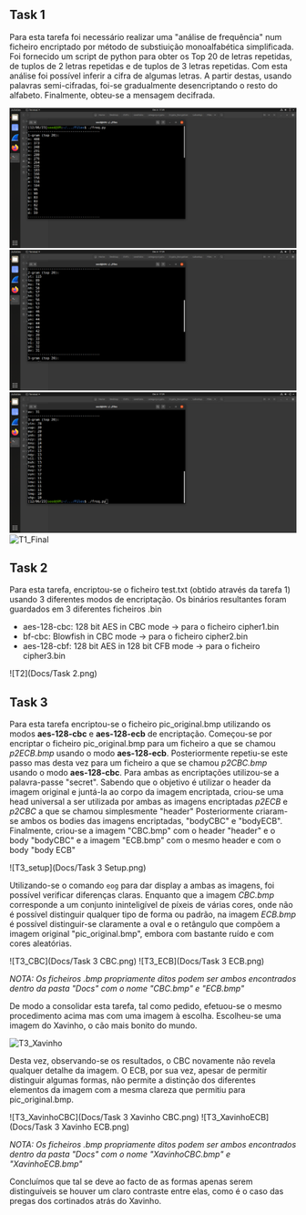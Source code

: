 ## Task 1

Para esta tarefa foi necessário realizar uma "análise de frequência" num ficheiro encriptado por método de substiuição monoalfabética simplificada. Foi fornecido um script de python para obter os Top 20 de letras repetidas, de tuplos de 2 letras repetidas e de tuplos de 3 letras repetidas. Com esta análise foi possível inferir a cifra de algumas letras. A partir destas, usando palavras semi-cifradas, foi-se gradualmente desencriptando o resto do alfabeto. Finalmente, obteu-se a mensagem decifrada.

![Top20_1](Docs/Task-1-Top20-Letters.png)
![Top20_2](Docs/Task-1-Top20-2Letters.png)
![Top20_3](Docs/Task-1-Top20-3Letters.png)
![T1_Final](Docs/Task-1-PreVSPost-Encription.png)

## Task 2

Para esta tarefa, encriptou-se o ficheiro test.txt (obtido através da tarefa 1) usando 3 diferentes modos de encriptação. Os binários resultantes foram guardados em 3 diferentes ficheiros .bin
 - aes-128-cbc: 128 bit AES in CBC mode -> para o ficheiro cipher1.bin
 - bf-cbc: Blowfish in CBC mode -> para o ficheiro cipher2.bin
 - aes-128-cbf: 128 bit AES in 128 bit CFB mode -> para o ficheiro cipher3.bin

![T2](Docs/Task 2.png)

## Task 3

Para esta tarefa encriptou-se o ficheiro pic_original.bmp utilizando os modos **aes-128-cbc** e **aes-128-ecb** de encriptação.
Começou-se por encriptar o ficheiro pic_original.bmp para um ficheiro a que se chamou *p2ECB.bmp* usando o modo **aes-128-ecb**.
Posteriormente repetiu-se este passo mas desta vez para um ficheiro a que se chamou *p2CBC.bmp* usando o modo **aes-128-cbc**.
Para ambas as encriptações utilizou-se a palavra-passe "secret".
Sabendo que o objetivo é utilizar o header da imagem original e juntá-la ao corpo da imagem encriptada, criou-se uma head universal a ser utilizada por ambas as imagens encriptadas *p2ECB* e *p2CBC* a que se chamou simplesmente "header"
Posteriormente criaram-se ambos os bodies das imagens encriptadas, "bodyCBC" e "bodyECB". 
Finalmente, criou-se a imagem "CBC.bmp" com o header "header" e o body "bodyCBC" e a imagem "ECB.bmp" com o mesmo header e com o body "body ECB"

![T3_setup](Docs/Task 3 Setup.png)

Utilizando-se o comando <code>eog</code> para dar display a ambas as imagens, foi possível verificar diferenças claras. Enquanto que a imagem *CBC.bmp* corresponde a um conjunto ininteligível de píxeis de várias cores, onde não é possível distinguir qualquer tipo de forma ou padrão, na imagem *ECB.bmp* é possível distinguir-se claramente a oval e o retângulo que compõem a imagem original "pic_original.bmp", embora com bastante ruído e com cores aleatórias.

![T3_CBC](Docs/Task 3 CBC.png)
![T3_ECB](Docs/Task 3 ECB.png)

*NOTA: Os ficheiros .bmp propriamente ditos podem ser ambos encontrados dentro da pasta "Docs" com o nome "CBC.bmp" e "ECB.bmp"*

De modo a consolidar esta tarefa, tal como pedido, efetuou-se o mesmo procedimento acima mas com uma imagem à escolha. Escolheu-se uma imagem do Xavinho, o cão mais bonito do mundo.

![T3_Xavinho](Docs/Xavinho.bmp)

Desta vez, observando-se os resultados, o CBC novamente não revela qualquer detalhe da imagem. O ECB, por sua vez, apesar de permitir distinguir algumas formas, não permite a distinção dos diferentes elementos da imagem com a mesma clareza que permitiu para pic_original.bmp.

![T3_XavinhoCBC](Docs/Task 3 Xavinho CBC.png)
![T3_XavinhoECB](Docs/Task 3 Xavinho ECB.png)

*NOTA: Os ficheiros .bmp propriamente ditos podem ser ambos encontrados dentro da pasta "Docs" com o nome "XavinhoCBC.bmp" e "XavinhoECB.bmp"*

Concluímos que tal se deve ao facto de as formas apenas serem distinguíveis se houver um claro contraste entre elas, como é o caso das pregas dos cortinados atrás do Xavinho.
